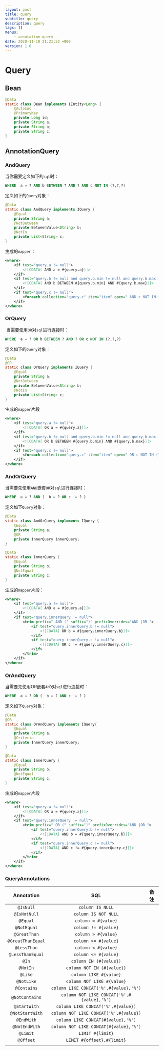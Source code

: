 ```yaml
---
layout: post
title: query
subtitle: query
description: query
tags: []
menus:
    - annotation-query
date: 2020-11-18 21:21:53 +800
version: 1.0
---
```


# Query   

## Bean

```java
@Data
static class Bean implements IEntity<Long> {
    @AutoInc
    @PrimaryKey
    private Long id;
    private String a;
    private String b;
    private String c;
}
```



## AnnotationQuery

### AndQuery 

当你需要定义如下的`sql`时：

```sql
WHERE  a = ? AND b BETWEEN ? AND ? AND c NOT IN (?,?,?)
```

定义如下的`Query`对象：

```java
@Data
static class AndQuery implements IQuery {
    @Equal
    private String a;
    @NotBetween
    private BetweenValue<String> b;
    @NotIn
    private List<String> c;
}
```

生成的`mapper`：

```xml
<where>
    <if test="query.a != null">
        <![CDATA[ AND a = #{query.a}]]>
    </if>
    <if test="query.b != null and query.b.min != null and query.b.max != null">
        <![CDATA[ AND b BETWEEN #{query.b.min} AND #{query.b.max}]]>
    </if>
    <if test="query.c != null">
        <foreach collection="query.c" item="item" open=" AND c NOT IN (" close=")" separator=",">#{item}</foreach>
    </if>
</where>

```

### OrQuery

​	当需要使用`OR`对`sql`进行连接时：

```sql
WHERE  a = ? OR b BETWEEN ? AND ? OR c NOT IN (?,?,?)
```

定义如下的`Query`对象：

```java
@Data
@OR
static class OrQuery implements IQuery {
    @Equal
    private String a;
    @NotBetween
    private BetweenValue<String> b;
    @NotIn
    private List<String> c;
}
```

生成的`mapper`片段

```xml
<where>
    <if test="query.a != null">
        <![CDATA[ OR a = #{query.a}]]>
    </if>
    <if test="query.b != null and query.b.min != null and query.b.max != null">
        <![CDATA[ OR b BETWEEN #{query.b.min} AND #{query.b.max}]]>
    </if>
    <if test="query.c != null">
        <foreach collection="query.c" item="item" open=" OR c NOT IN (" close=")" separator=",">#{item}</foreach>
    </if>
</where>

```



### AndOrQuery

当需要先使用`AND`嵌套`OR`对`sql`进行连接时：

```sql
WHERE  a = ? AND (  b = ? OR c != ? )
```

定义如下`Query`对象：

```java
@Data
static class AndOrQuery implements IQuery {
    @Equal
    private String a;
    @OR
    private InnerQuery innerQuery;
}

@Data
static class InnerQuery {
    @Equal
    private String b;
    @NotEqual
    private String c;
}
```

生成的`mapper`片段：

```xml
<where>
    <if test="query.a != null">
        <![CDATA[ AND a = #{query.a}]]>
    </if>
    <if test="query.innerQuery != null">
        <trim prefix=" AND (" suffix=")" prefixOverrides="AND |OR ">
            <if test="query.innerQuery.b != null">
                <![CDATA[ OR b = #{query.innerQuery.b}]]>
            </if>
            <if test="query.innerQuery.c != null">
                <![CDATA[ OR c != #{query.innerQuery.c}]]>
            </if>
        </trim>
    </if>
</where>

```



### OrAndQuery

当需要先使用OR嵌套`AND`对`sql`进行连接时：

```sql
WHERE  a = ? OR (  b = ? AND c != ? )
```

定义如下`Query`对象：

```java
@Data
@OR
static class OrAndQuery implements IQuery{
    @Equal
    private String a;
    @Criteria
    private InnerQuery innerQuery;
}

@Data
static class InnerQuery {
    @Equal
    private String b;
    @NotEqual
    private String c;
}
```

生成的`mapper`片段

```xml
<where>
    <if test="query.a != null">
        <![CDATA[ OR a = #{query.a}]]>
    </if>
    <if test="query.innerQuery != null">
        <trim prefix=" OR (" suffix=")" prefixOverrides="AND |OR ">
            <if test="query.innerQuery.b != null">
                <![CDATA[ AND b = #{query.innerQuery.b}]]>
            </if>
            <if test="query.innerQuery.c != null">
                <![CDATA[ AND c != #{query.innerQuery.c}]]>
            </if>
        </trim>
    </if>
</where>

```





### QueryAnnotations

|    Annotation     |                    SQL                     | 备注 |
| :---------------: | :----------------------------------------: | :--: |
|     `@IsNull`     |              `column IS NULL`              |      |
|   `@IsNotNull`    |            `column IS NOT NULL`            |      |
|     `@Equal`      |            `column = #{value}`             |      |
|    `@NotEqual`    |            `column != #{value}`            |      |
|   `@GreatThan`    |            `column > #{value}`             |      |
| `@GreatThanEqual` |            `column >= #{value}`            |      |
|    `@LessThan`    |            `column < #{value}`             |      |
| `@LessThanEqual`  |            `column <= #{value}`            |      |
|       `@In`       |           `column IN (#{value})`           |      |
|     `@NotIn`      |         `column NOT IN (#{value})`         |      |
|      `@Like`      |           `column LIKE #{value}`           |      |
|    `@NotLike`     |         `column NOT LIKE #{value}`         |      |
|    `@Contains`    |   `column LIKE CONCAT('%',#{value},'%')`   |      |
|  `@NotContains`   | `column NOT LIKE CONCAT('%',#{value},'%')` |      |
|   `@StartWith`    |     `column LIKE CONCAT('%',#{value})`     |      |
|  `@NotStartWith`  |   `column NOT LIKE CONCAT('%',#{value})`   |      |
|    `@EndWith`     |     `column LIKE CONCAT(#{value},'%')`     |      |
|   `@NotEndWith`   |   `column NOT LIKE CONCAT(#{value},'%')`   |      |
|     `@Limit`      |              `LIMIT #{limit}`              |      |
|     `@Offset`     |         `LIMIT #{offset},#{limit}`         |      |
|                   |                                            |      |

